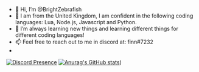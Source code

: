 - 👋 Hi, I’m @BrightZebrafish
- 👀 I am from the United Kingdom, I am confident in the following coding languages: Lua, Node.js, Javascript and Python. 
- 🌱 I’m always learning new things and learning different things for different coding languages!
- 📫 Feel free to reach out to me in discord at: finn#7232
- 
[![Discord Presence](https://lanyard-profile-readme.vercel.app/api/607256532974960687)](https://discord.com/users/607256532974960687)
[![Anurag's GitHub stats](https://github-readme-stats.vercel.app/api?username=BrightZebrafish)](https://github.com/anuraghazra/github-readme-stats))
